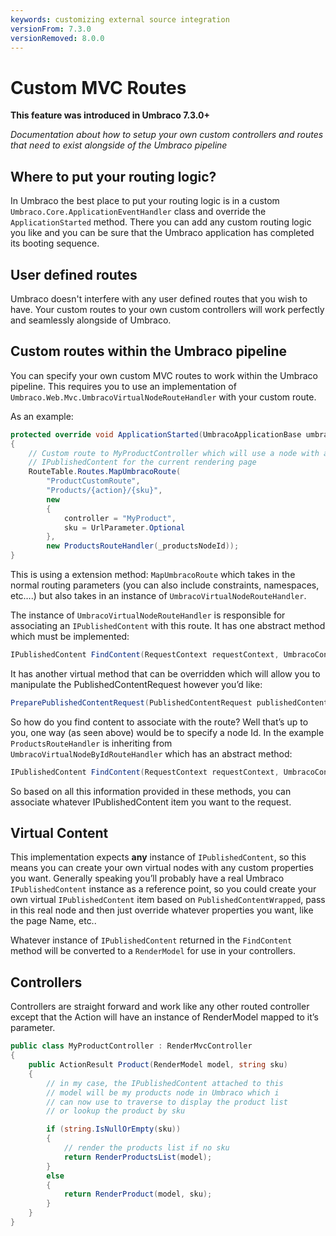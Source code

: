 ```yaml
---
keywords: customizing external source integration
versionFrom: 7.3.0
versionRemoved: 8.0.0
---
```

    
# Custom MVC Routes

**This feature was introduced in Umbraco 7.3.0+**

_Documentation about how to setup your own custom controllers and routes that need to exist alongside of the Umbraco pipeline_

## Where to put your routing logic?

In Umbraco the best place to put your routing logic is in a custom `Umbraco.Core.ApplicationEventHandler` class and override the `ApplicationStarted` method. There you can add any custom routing logic you like and you can be sure that the Umbraco application has completed its booting sequence.

## User defined routes

Umbraco doesn't interfere with any user defined routes that you wish to have. Your custom routes to your own custom controllers will work perfectly and seamlessly alongside of Umbraco.

## Custom routes within the Umbraco pipeline

You can specify your own custom MVC routes to work within the Umbraco pipeline. This requires you to use an implementation of `Umbraco.Web.Mvc.UmbracoVirtualNodeRouteHandler` with your custom route.

As an example:

```csharp
protected override void ApplicationStarted(UmbracoApplicationBase umbracoApplication, ApplicationContext applicationContext)
{
    // Custom route to MyProductController which will use a node with a specific ID as the
    // IPublishedContent for the current rendering page
    RouteTable.Routes.MapUmbracoRoute(
        "ProductCustomRoute",
        "Products/{action}/{sku}",
        new
        {
            controller = "MyProduct",
            sku = UrlParameter.Optional
        },
        new ProductsRouteHandler(_productsNodeId));
}
```

This is using a extension method: `MapUmbracoRoute` which takes in the normal routing parameters (you can also include constraints, namespaces, etc….) but also takes in an instance of `UmbracoVirtualNodeRouteHandler`.

The instance of `UmbracoVirtualNodeRouteHandler` is responsible for associating an `IPublishedContent` with this route. It has one abstract method which must be implemented:

```csharp
IPublishedContent FindContent(RequestContext requestContext, UmbracoContext umbracoContext)
```

It has another virtual method that can be overridden which will allow you to manipulate the PublishedContentRequest however you’d like:

```csharp
PreparePublishedContentRequest(PublishedContentRequest publishedContentRequest)
```

So how do you find content to associate with the route? Well that’s up to you, one way (as seen above) would be to specify a node Id. In the example `ProductsRouteHandler` is inheriting from `UmbracoVirtualNodeByIdRouteHandler` which has an abstract method:

```csharp
IPublishedContent FindContent(RequestContext requestContext, UmbracoContext umbracoContext, IPublishedContent baseContent);
```

So based on all this information provided in these methods, you can associate whatever IPublishedContent item you want to the request.

## Virtual Content
This implementation expects **any** instance of `IPublishedContent`, so this means you can create your own virtual nodes with any custom properties you want. Generally speaking you’ll probably have a real Umbraco `IPublishedContent` instance as a reference point, so you could create your own virtual `IPublishedContent` item based on `PublishedContentWrapped`, pass in this real node and then just override whatever properties you want, like the page Name, etc..

Whatever instance of `IPublishedContent` returned in the `FindContent` method will be converted to a `RenderModel` for use in your controllers.

## Controllers
Controllers are straight forward and work like any other routed controller except that the Action will have an instance of RenderModel mapped to it’s parameter.

```csharp
public class MyProductController : RenderMvcController
{
    public ActionResult Product(RenderModel model, string sku)
    {
        // in my case, the IPublishedContent attached to this
        // model will be my products node in Umbraco which i
        // can now use to traverse to display the product list
        // or lookup the product by sku

        if (string.IsNullOrEmpty(sku))
        {
            // render the products list if no sku
            return RenderProductsList(model);
        }
        else
        {
            return RenderProduct(model, sku);
        }
    }
}
```
